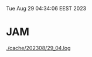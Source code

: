 Tue Aug 29 04:34:06 EEST 2023
# JAM
<a href='./cache/202308/29_04.log'>./cache/202308/29_04.log</a>
